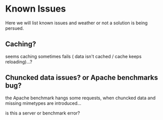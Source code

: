 # Known Issues

Here we will list known issues and weather or not a solution is being persued.

## Caching?

seems caching sometimes fails ( data isn't cached / cache keeps reloading)...?

## Chuncked data issues? or Apache benchmarks bug?

the Apache benchmark hangs some requests, when chuncked data and missing mimetypes are introduced...

is this a server or benchmark error?
